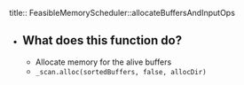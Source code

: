 title:: FeasibleMemoryScheduler::allocateBuffersAndInputOps

- ## What does this function do?
	- Allocate memory for the alive buffers
	- `_scan.alloc(sortedBuffers, false, allocDir)`